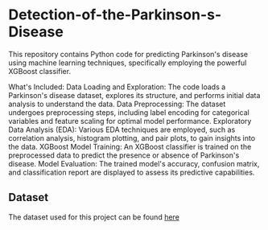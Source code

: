 # Detection-of-the-Parkinson-s-Disease
This repository contains Python code for predicting Parkinson's disease using machine learning techniques, specifically employing the powerful XGBoost classifier.

What's Included:
Data Loading and Exploration: The code loads a Parkinson's disease dataset, explores its structure, and performs initial data analysis to understand the data.
Data Preprocessing: The dataset undergoes preprocessing steps, including label encoding for categorical variables and feature scaling for optimal model performance.
Exploratory Data Analysis (EDA): Various EDA techniques are employed, such as correlation analysis, histogram plotting, and pair plots, to gain insights into the data.
XGBoost Model Training: An XGBoost classifier is trained on the preprocessed data to predict the presence or absence of Parkinson's disease.
Model Evaluation: The trained model's accuracy, confusion matrix, and classification report are displayed to assess its predictive capabilities.

## Dataset
The dataset used for this project can be found [here](https://github.com/SheikhMohammedSakhib/Detection-of-the-Parkinson-s-Disease/blob/main/Parkinsson%20disease.csv)
